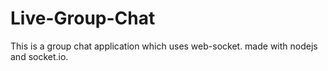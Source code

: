 # Live-Group-Chat
This is a group chat application which uses web-socket. made with nodejs and socket.io.
